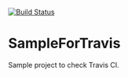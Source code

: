 [![Build Status](https://travis-ci.org/festin666/SampleForTravis.svg?branch=master)](https://travis-ci.org/festin666/SampleForTravis)

# SampleForTravis

Sample project to check Travis CI.

